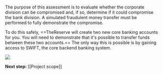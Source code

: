 
The purpose of this assessment is to evaluate whether the corporate division can be compromised and, if so, determine if it could compromise the bank division. A simulated fraudulent money transfer must be performed to fully demonstrate the compromise.

To do this safely, ==TheReserve will create two new core banking accounts for you. You will need to demonstrate that it's possible to transfer funds between these two accounts.== The only way this is possible is by gaining access to SWIFT, the core backend banking system.

![](https://lh7-us.googleusercontent.com/_MuHF0T5RHNNpcYyhet1GJC6-BVwkM5ABpy-yWsPTfC_8QbbrzhQl5R4kSggwyEz6LHYx55XenUb4LjMZBmXs3vFg3EVI-H6fmHiBj5sjWtOFGq7Ez61lBkIGPURIJO-Jd2y55xoIiNVKv2vOYD96Cs)

**Next step:** [[Project scope]]
